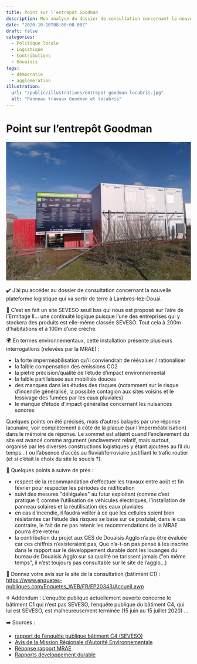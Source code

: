 ```yaml
---
title: Point sur l’entrepôt Goodman
description: Mon analyse du dossier de consultation concernant la nouvelle plateforme logistique qui va sortir de terre à Lambres-lez-Douai.
date: "2020-10-10T08:00:00.00Z"
draft: false
categories:
  - Politique locale
  - Logistique
  - Contributions
  - Douaisis
tags:
  - démocratie
  - agglomération
illustration:
  url: "/public/illustrations/entrepot-goodman-locabris.jpg"
  alt: "Panneau travaux Goodman et locabris"
---
```


# Point sur l’entrepôt Goodman

![Panneau travaux Goodman et locabris](/public/illustrations/entrepot-goodman-locabris.jpg)

✔️ J’ai pu accéder au dossier de consultation concernant la nouvelle plateforme logistique qui va sortir de terre à Lambres-lez-Douai.

🤷 C’est en fait un site SEVESO seuil bas qui nous est proposé sur l’aire de l’Ermitage II... une continuité logique puisque l’une des entreprises qui y stockera des produits est elle-même classée SEVESO. Tout cela à 200m d’habitations et à 100m d’une crèche.

🌍 En termes environnementaux, cette installation présente plusieurs interrogations (relevées par la MRAE) :

- la forte imperméabilisation qu’il conviendrait de réévaluer / rationaliser
- la faible compensation des émissions CO2
- la piètre précision/qualité de l’étude d’impact environnemental
- la faible part laissée aux mobilités douces
- des manques dans les études des risques (notamment sur le risque d’incendie généralisé, la possible contagion aux sites voisins et le lessivage des fumées par les eaux pluviales)
- le manque d’étude d’impact généralisé concernant les nuisances sonores

Quelques points on été précisés, mais d’autres balayés par une réponse lacunaire, voir complètement à côté de la plaque (sur l’imperméabilisation) dans le mémoire de réponse. Le sommet est atteint quand l’enclavement du site est avancé comme argument (enclavement relatif, mais surtout, organisé par les diverses constructions logistiques y étant ajoutées au fil du temps...) ou l’absence d’accès au fluvial/ferroviaire justifiant le trafic routier (et si c’était le choix du site le soucis ?).

🔴 Quelques points à suivre de près :

- respect de la recommandation d’effectuer les travaux entre août et fin février pour respecter les périodes de nidification
- suivi des mesures "déléguées" au futur exploitant (comme c’est pratique !) comme l’utilisation de véhicules électriques, l’installation de panneau solaires et la réutilisation des eaux pluviales
- en cas d’incendie, il faudra veiller à ce que les cellules soient bien résistantes car l’étude des risques se base sur ce postulat, dans le cas contraire, le fait de ne pas retenir les recommendations de la MRAE pourra être retenu
- la contribution du projet aux GES de Douaisis Agglo n’a pu être évaluée car ces chiffres n’existeraient pas, Que n’a-t-on pas pensé à les inscrire dans le rapport sur le développement durable dont les louanges du bureau de Douaisis Agglo sur sa qualité ne tarissent jamais ("en même temps", il n’est toujours pas consultable sur le site de l’agglo...)

📢 Donnez votre avis sur le site de la consultation (bâtiment C1) : https://www.enquetes-publiques.com/Enquetes_WEB/FR/EP20343/Accueil.awp

➕ Addendum : L’enquête publique actuellement ouverte concerne le bâtiment C1 qui n’est pas SEVESO, l’enquête publique du bâtiment C4, qui lui est SEVESO, est malheureusement terminée (15 juin au 15 juillet 2020) ...

➡️ Sources :

- [rapport de l’enquête publique bâtiment C4 (SEVESO)](https://www.nord.gouv.fr/content/download/69424/428906/file/Rapport%20commissaire%20enqu%C3%AAteur%20EP%20GOODMAN%20C4%20%C3%A0%20LAMBRES-LEZ-DOUAI.pdf)
- [Avis de la Mission Régionale d’Autorité Environnementale](https://www.nord.gouv.fr/content/download/68518/424342/file/190120%20Avis%20MRAE%20GOODMAN%20FRANCE%20C4%20%C3%A0%20LAMBRES-LEZ-DOUAI.pdf)
- [Réponse rapport MRAE](https://www.nord.gouv.fr/content/download/68519/424346/file/100220%20M%C3%A9moire%20en%20r%C3%A9ponse%20%C3%A0%20avis%20MRAE%20GOODMAN%20FRANCE%20C4%20%C3%A0%20LAMBRES-LEZ-DOUAI.pdf)
- [Rapports développement durable](https://www.douaisis-agglo.com/agglo/linstitution/les-documents-publics/rapports-annuels/developpement-durable)
